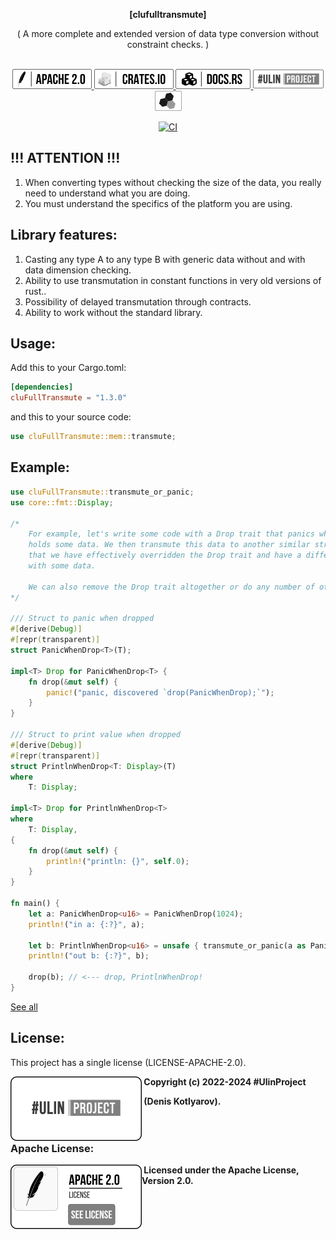 <div id="header" align="center">

  <b>[clufulltransmute]</b>
  
  ( A more complete and extended version of data type conversion without constraint checks. )
  </br></br>

<div id="badges">
  <a href="./LICENSE">
    <img src="https://github.com/UlinProject/img/blob/main/short_32/apache2.png?raw=true" alt="apache2"/>
  </a>
  <a href="https://crates.io/crates/cluFullTransmute">
    <img src="https://github.com/UlinProject/img/blob/main/short_32/cratesio.png?raw=true" alt="cratesio"/>
  </a>
  <a href="https://docs.rs/cluFullTransmute">
    <img src="https://github.com/UlinProject/img/blob/main/short_32/docrs.png?raw=true" alt="docrs"/>
  </a>
  <a href="https://github.com/denisandroid">
    <img src="https://github.com/UlinProject/img/blob/main/short_32/uproject.png?raw=true" alt="uproject"/>
  </a>
  <a href="https://github.com/clucompany">
    <img src="https://github.com/UlinProject/img/blob/main/short_32/clulab.png?raw=true" alt="clulab"/>
  </a>
	
  [![CI](https://github.com/clucompany/cluFullTransmute/actions/workflows/CI.yml/badge.svg?event=push)](https://github.com/clucompany/cluFullTransmute/actions/workflows/CI.yml) 


</div>
</div>

## !!! ATTENTION !!!

1. When converting types without checking the size of the data, you really need to understand what you are doing.
2. You must understand the specifics of the platform you are using.

## Library features:

1. Casting any type A to any type B with generic data without and with data dimension checking.
2. Ability to use transmutation in constant functions in very old versions of rust..
3. Possibility of delayed transmutation through contracts.
4. Ability to work without the standard library.

## Usage:

Add this to your Cargo.toml:

```toml
[dependencies]
cluFullTransmute = "1.3.0"
```

and this to your source code:
```rust
use cluFullTransmute::mem::transmute;
```

## Example:
```rust
use cluFullTransmute::transmute_or_panic;
use core::fmt::Display;

/*
	For example, let's write some code with a Drop trait that panics when dropped and
	holds some data. We then transmute this data to another similar struct and check
	that we have effectively overridden the Drop trait and have a different struct
	with some data.

	We can also remove the Drop trait altogether or do any number of other things.
*/

/// Struct to panic when dropped
#[derive(Debug)]
#[repr(transparent)]
struct PanicWhenDrop<T>(T);

impl<T> Drop for PanicWhenDrop<T> {
	fn drop(&mut self) {
		panic!("panic, discovered `drop(PanicWhenDrop);`");
	}
}

/// Struct to print value when dropped
#[derive(Debug)]
#[repr(transparent)]
struct PrintlnWhenDrop<T: Display>(T)
where
	T: Display;

impl<T> Drop for PrintlnWhenDrop<T>
where
	T: Display,
{
	fn drop(&mut self) {
		println!("println: {}", self.0);
	}
}

fn main() {
	let a: PanicWhenDrop<u16> = PanicWhenDrop(1024);
	println!("in a: {:?}", a);

	let b: PrintlnWhenDrop<u16> = unsafe { transmute_or_panic(a as PanicWhenDrop<u16>) };
	println!("out b: {:?}", b);

	drop(b); // <--- drop, PrintlnWhenDrop!
}
```

<a href="./examples">
  See all
</a>

## License:
This project has a single license (LICENSE-APACHE-2.0).

<div align="left">
  <a href="https://github.com/denisandroid">
    <img align="left" src="https://github.com/UlinProject/img/blob/main/block_220_100/uproject.png?raw=true" alt="uproject"/>
  </a>
  <b>&nbsp;Copyright (c) 2022-2024 #UlinProject</b>
	
  <b>&nbsp;(Denis Kotlyarov).</b>
  </br></br></br>
</div>

### Apache License:
<div align="left">
  <a href="./LICENSE">
    <img align="left" src="https://github.com/UlinProject/img/blob/main/block_220_100/apache2.png?raw=true" alt="apache2"/>
    
  </a>
  <b>&nbsp;Licensed under the Apache License, Version 2.0.</b>
  </br></br></br></br>
</div>

